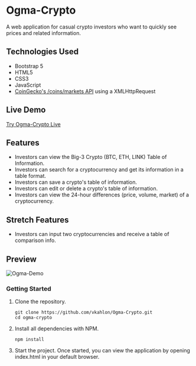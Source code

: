 # Ogma-Crypto

A web application for casual crypto investors who want to quickly see prices and related information.

## Technologies Used

- Bootstrap 5
- HTML5
- CSS3
- JavaScript
- [CoinGecko's /coins/markets API](https://www.coingecko.com/en/api/documentation) using a XMLHttpRequest

## Live Demo

[Try Ogma-Crypto Live](https://vkahlon.github.io/ogma-crypto/)

## Features

- Investors can view the Big-3 Crypto (BTC, ETH, LINK) Table of Information.
- Investors can search for a cryptocurrency and get its information in a table format.
- Investors can save a crypto's table of information.
- Investors can edit or delete a crypto's table of information.
- Investors can view the 24-hour differences (price, volume, market) of a cryptocurrency.

## Stretch Features

- Investors can input two cryptocurrencies and receive a table of comparison info.


## Preview

![Ogma-Demo](https://user-images.githubusercontent.com/47346471/157322060-6b0f56e2-b066-4e94-b7f5-7ca74f4469bc.gif)



### Getting Started

1. Clone the repository.

    ```shell
    git clone https://github.com/vkahlon/Ogma-Crypto.git
    cd ogma-crypto
    ```

2. Install all dependencies with NPM.

    ```shell
    npm install
    ```
    
3. Start the project. Once started, you can view the application by opening index.html in your default browser.

